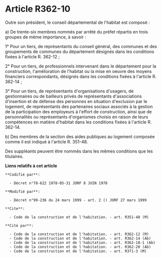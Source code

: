 # Article R362-10

Outre son président, le conseil départemental de l'habitat est composé :

a) De trente-six membres nommés par arrêté du préfet répartis en trois groupes de même importance, à savoir :

1° Pour un tiers, de représentants du conseil général, des communes et des groupements de communes du département désignés
dans les conditions fixées à l'article R. 362-12 ;

2° Pour un tiers, de professionnels intervenant dans le département pour la construction, l'amélioration de l'habitat ou la
mise en oeuvre des moyens financiers correspondants, désignés dans les conditions fixées à l'article R. 362-14 ;

3° Pour un tiers, de représentants d'organisations d'usagers, de gestionnaires ou de bailleurs privés de représentants
d'associations d'insertion et de défense des personnes en situation d'exclusion par le logement, de représentants des
partenaires sociaux associés à la gestion de la participation des employeurs à l'effort de construction, ainsi que de
personnalités ou représentants d'organismes choisis en raison de leurs compétences en matière d'habitat dans les conditions
fixées à l'article R. 362-14.

b) Des membres de la section des aides publiques au logement composée comme il est indiqué à l'article R. 351-48.

Des suppléants peuvent être nommés dans les mêmes conditions que les titulaires.

**Liens relatifs à cet article**

	**Codifié par**:

	  - Décret n°78-622 1978-05-31 JORF 8 JUIN 1978

	**Modifié par**:

	  - Décret n°99-236 du 24 mars 1999 - art. 2 () JORF 27 mars 1999

	**Cite**:

	  - Code de la construction et de l'habitation. - art. R351-48 (M)

	**Cité par**:

	  - Code de la construction et de l'habitation. - art. R362-12 (M)
	  - Code de la construction et de l'habitation. - art. R362-14 (Ab)
	  - Code de la construction et de l'habitation. - art. R362-18-1 (Ab)
	  - Code de la construction et de l'habitation. - art. R362-20 (Ab)
	  - Code de la construction et de l'habitation. - art. R371-3 (M)
